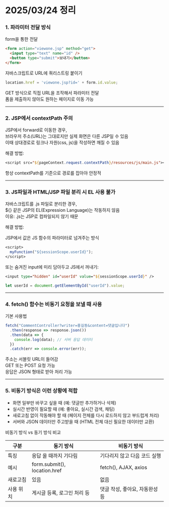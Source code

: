 # 2025/03/24 정리

### 1. 파라미터 전달 방식

form을 통한 전달

```html
<form action="viewone.jsp" method="get">
  <input type="text" name="id" />
  <button type="submit">보내기</button>
</form>
```

자바스크립트로 URL에 쿼리스트링 붙이기

```javascript
location.href = 'viewone.jsp?id=' + form.id.value;
```

GET 방식으로 직접 URL을 조작해서 파라미터 전달  
폼을 제출하지 않아도 원하는 페이지로 이동 가능
<hr>

### 2. JSP에서 contextPath 주의

JSP에서 forward로 이동한 경우,  
브라우저 주소(URL)는 그대로지만 실제 화면은 다른 JSP일 수 있음  
이때 상대경로로 링크나 자원(css, js)을 작성하면 깨질 수 있음

해결 방법:

```jsp
<script src="${pageContext.request.contextPath}/resources/js/main.js"></script>
```

항상 contextPath를 기준으로 경로를 잡아야 안정적
<hr>

### 3. JS파일과 HTML/JSP 파일 분리 시 EL 사용 불가

자바스크립트를 .js 파일로 분리한 경우,  
${} 같은 JSP의 EL(Expression Language)는 작동하지 않음  
이유: .js는 JSP로 컴파일되지 않기 때문

해결 방법:

JSP에서 값은 JS 함수의 파라미터로 넘겨주는 방식

```jsp
<script>
  myFunction("${sessionScope.userId}");
</script>
```

또는 숨겨진 input에 미리 담아두고 JS에서 꺼내기:

```jsp
<input type="hidden" id="userId" value="${sessionScope.userId}" />
```

```javascript
let userId = document.getElementById("userId").value;
```
<hr>

### 4. fetch() 함수는 비동기 요청을 보낼 때 사용

기본 사용법

```javascript
fetch("CommentController?writer=홍길동&content=댓글입니다")
  .then(response => response.json())
  .then(data => {
    console.log(data); // 서버 응답 데이터
  })
  .catch(err => console.error(err));
```

주소는 서블릿 URL이 들어감  
GET 또는 POST 요청 가능  
응답은 JSON 형태로 받아 처리 가능
    <hr>

### 5. 비동기 방식은 이런 상황에 적합

- 화면 일부만 바꾸고 싶을 때 (예: 댓글만 추가하거나 삭제)
- 실시간 반영이 필요할 때 (예: 좋아요, 실시간 검색, 채팅)
- 새로고침 없이 작동해야 할 때 (페이지 전체를 다시 로드하지 않고 부드럽게 처리)
- 서버와 JSON 데이터만 주고받을 때 (HTML 전체 대신 필요한 데이터만 교환)

비동기 방식 vs 동기 방식 비교

| 구분 | 동기 방식 | 비동기 방식 |
|------|-----------|-------------|
| 특징 | 응답 올 때까지 기다림 | 기다리지 않고 다음 코드 실행 |
| 예시 | form.submit(), location.href | fetch(), AJAX, axios |
| 새로고침 | 있음 | 없음 |
| 사용 위치 | 게시글 등록, 로그인 처리 등 | 댓글 작성, 좋아요, 자동완성 등 |